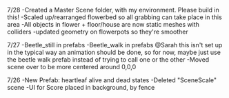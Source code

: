 7/28
-Created a Master Scene folder, with my environment. Please build in this!
-Scaled up/rearranged flowerbed so all grabbing can take place in this area
-All objects in flower + floor/house are now static meshes with colliders
-updated geometry on flowerpots so they're smoother

7/27
-Beetle_still in prefabs
-Beetle_walk in prefabs
@Sarah this isn't set up in the typical way an animation should be done, so for now, 
maybe just use the beetle walk prefab instead of trying to call one or the other
-Moved scene over to be more centered around 0,0,0


7/26
-New Prefab: heartleaf alive and dead states
-Deleted "SceneScale" scene
-UI for Score placed in background, by fence
